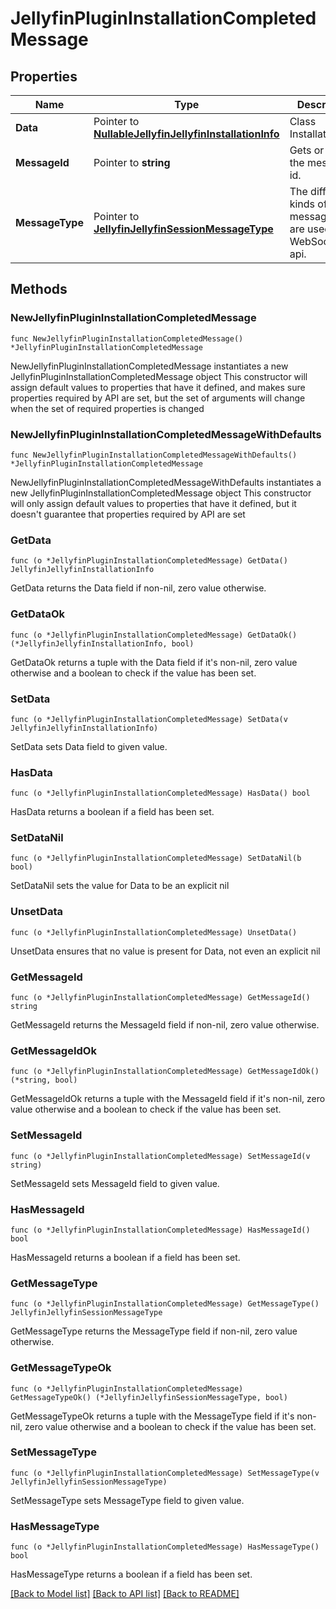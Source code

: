 # JellyfinPluginInstallationCompletedMessage

## Properties

Name | Type | Description | Notes
------------ | ------------- | ------------- | -------------
**Data** | Pointer to [**NullableJellyfinJellyfinInstallationInfo**](JellyfinInstallationInfo.md) | Class InstallationInfo. | [optional] 
**MessageId** | Pointer to **string** | Gets or sets the message id. | [optional] 
**MessageType** | Pointer to [**JellyfinJellyfinSessionMessageType**](JellyfinSessionMessageType.md) | The different kinds of messages that are used in the WebSocket api. | [optional] [readonly] [default to PACKAGE_INSTALLATION_COMPLETED]

## Methods

### NewJellyfinPluginInstallationCompletedMessage

`func NewJellyfinPluginInstallationCompletedMessage() *JellyfinPluginInstallationCompletedMessage`

NewJellyfinPluginInstallationCompletedMessage instantiates a new JellyfinPluginInstallationCompletedMessage object
This constructor will assign default values to properties that have it defined,
and makes sure properties required by API are set, but the set of arguments
will change when the set of required properties is changed

### NewJellyfinPluginInstallationCompletedMessageWithDefaults

`func NewJellyfinPluginInstallationCompletedMessageWithDefaults() *JellyfinPluginInstallationCompletedMessage`

NewJellyfinPluginInstallationCompletedMessageWithDefaults instantiates a new JellyfinPluginInstallationCompletedMessage object
This constructor will only assign default values to properties that have it defined,
but it doesn't guarantee that properties required by API are set

### GetData

`func (o *JellyfinPluginInstallationCompletedMessage) GetData() JellyfinJellyfinInstallationInfo`

GetData returns the Data field if non-nil, zero value otherwise.

### GetDataOk

`func (o *JellyfinPluginInstallationCompletedMessage) GetDataOk() (*JellyfinJellyfinInstallationInfo, bool)`

GetDataOk returns a tuple with the Data field if it's non-nil, zero value otherwise
and a boolean to check if the value has been set.

### SetData

`func (o *JellyfinPluginInstallationCompletedMessage) SetData(v JellyfinJellyfinInstallationInfo)`

SetData sets Data field to given value.

### HasData

`func (o *JellyfinPluginInstallationCompletedMessage) HasData() bool`

HasData returns a boolean if a field has been set.

### SetDataNil

`func (o *JellyfinPluginInstallationCompletedMessage) SetDataNil(b bool)`

 SetDataNil sets the value for Data to be an explicit nil

### UnsetData
`func (o *JellyfinPluginInstallationCompletedMessage) UnsetData()`

UnsetData ensures that no value is present for Data, not even an explicit nil
### GetMessageId

`func (o *JellyfinPluginInstallationCompletedMessage) GetMessageId() string`

GetMessageId returns the MessageId field if non-nil, zero value otherwise.

### GetMessageIdOk

`func (o *JellyfinPluginInstallationCompletedMessage) GetMessageIdOk() (*string, bool)`

GetMessageIdOk returns a tuple with the MessageId field if it's non-nil, zero value otherwise
and a boolean to check if the value has been set.

### SetMessageId

`func (o *JellyfinPluginInstallationCompletedMessage) SetMessageId(v string)`

SetMessageId sets MessageId field to given value.

### HasMessageId

`func (o *JellyfinPluginInstallationCompletedMessage) HasMessageId() bool`

HasMessageId returns a boolean if a field has been set.

### GetMessageType

`func (o *JellyfinPluginInstallationCompletedMessage) GetMessageType() JellyfinJellyfinSessionMessageType`

GetMessageType returns the MessageType field if non-nil, zero value otherwise.

### GetMessageTypeOk

`func (o *JellyfinPluginInstallationCompletedMessage) GetMessageTypeOk() (*JellyfinJellyfinSessionMessageType, bool)`

GetMessageTypeOk returns a tuple with the MessageType field if it's non-nil, zero value otherwise
and a boolean to check if the value has been set.

### SetMessageType

`func (o *JellyfinPluginInstallationCompletedMessage) SetMessageType(v JellyfinJellyfinSessionMessageType)`

SetMessageType sets MessageType field to given value.

### HasMessageType

`func (o *JellyfinPluginInstallationCompletedMessage) HasMessageType() bool`

HasMessageType returns a boolean if a field has been set.


[[Back to Model list]](../README.md#documentation-for-models) [[Back to API list]](../README.md#documentation-for-api-endpoints) [[Back to README]](../README.md)


